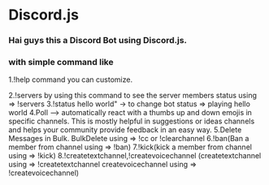 # Discord.js
<h3>Hai guys this a Discord Bot using Discord.js.</h3>
<h3>with simple command like</h3>
<p>1.!help command you can customize.</p>
2.!servers by using this command to see the server members status using => !servers
3.!status hello world" ->  to change bot status => playing hello world
4.Poll --> automatically react with a thumbs up and down emojis in specific channels. 
This is mostly helpful in suggestions or ideas channels and helps your community provide feedback in an easy way.
5.Delete Messages in Bulk. BulkDelete using => !cc or !clearchannel
6.!ban(Ban a member from channel using => !ban)
7.!kick(kick a member from channel using => !kick)
8.!createtextchannel,!createvoicechannel
(createtextchannel using => !createtextchannel
createvoicechannel using => !createvoicechannel)
